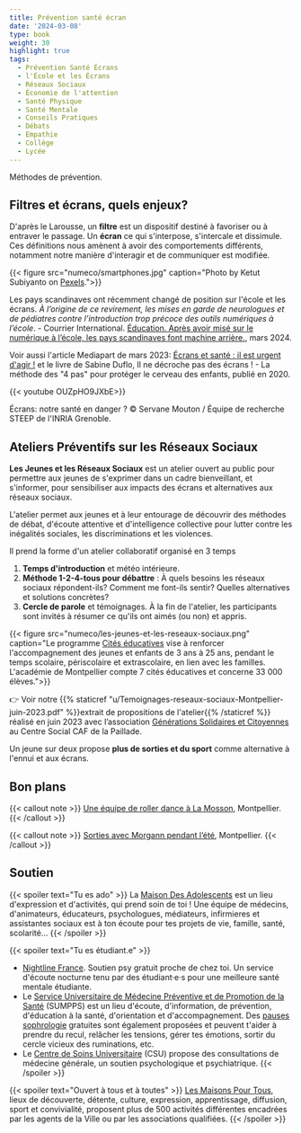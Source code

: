 ```yaml
---
title: Prévention santé écran
date: '2024-03-08'
type: book
weight: 30
highlight: true
tags:
  - Prévention Santé Écrans
  - l'École et les Écrans
  - Réseaux Sociaux
  - Économie de l'attention
  - Santé Physique
  - Santé Mentale
  - Conseils Pratiques
  - Débats
  - Empathie
  - Collège
  - Lycée
---
```


Méthodes de prévention.

<!--more-->

## Filtres et écrans, quels enjeux?

D'après le Larousse, un <b>filtre</b> est un dispositif destiné à favoriser ou à entraver le passage. Un <b>écran</b> ce qui s'interpose, s'intercale et dissimule. Ces définitions nous amènent à avoir des comportements différents, notamment notre manière d'interagir et de communiquer est modifiée.

{{< figure src="numeco/smartphones.jpg" caption="Photo by Ketut Subiyanto on [Pexels](https://www.pexels.com/photo/multiethnic-family-spending-time-together-on-couch-with-gadgets-4545968/).">}}

Les pays scandinaves ont récemment changé de position sur l'école et les écrans. <i> À l’origine de ce revirement, les mises en garde de neurologues et de pédiatres contre l’introduction trop précoce des outils numériques à l’école</i>. - Courrier International. [Éducation. Après avoir misé sur le numérique à l’école, les pays scandinaves font machine arrière.](https://www.courrierinternational.com/article/education-apres-avoir-mise-sur-le-numerique-a-l-ecole-les-pays-scandinaves-font-machine-arriere), mars 2024.

Voir aussi l'article Mediapart de mars 2023: [Écrans et santé : il est urgent d'agir !](https://blogs.mediapart.fr/emmanuel-prados/blog/020323/ecrans-et-sante-il-est-urgent-d-agir) et le livre de Sabine Duflo, Il ne décroche pas des écrans ! - La méthode des "4 pas" pour protéger le cerveau des enfants, publié en 2020.

{{< youtube OUZpHO9JXbE>}}

Écrans: notre santé en danger ? © Servane Mouton / Équipe de recherche STEEP de l'INRIA Grenoble.

## Ateliers Préventifs sur les Réseaux Sociaux

<b>Les Jeunes et les Réseaux Sociaux</b> est un atelier ouvert au public pour permettre aux jeunes de s'exprimer dans un cadre bienveillant, et s'informer, pour sensibiliser aux impacts des écrans et alternatives aux réseaux sociaux.

L'atelier permet aux jeunes et à leur entourage de découvrir des méthodes de débat, d'écoute attentive et d'intelligence collective pour lutter contre les inégalités sociales, les discriminations et les violences. 

Il prend la forme d'un atelier collaboratif organisé en 3 temps

1. <b>Temps d'introduction</b> et météo intérieure.
2. <b>Méthode 1-2-4-tous pour débattre</b> : À quels besoins les réseaux sociaux répondent-ils? Comment me font-ils sentir? Quelles alternatives et solutions concrètes?
3. <b>Cercle de parole</b> et témoignages. À la fin de l'atelier, les participants sont invités à résumer ce qu'ils ont aimés (ou non) et appris.

{{< figure src="numeco/les-jeunes-et-les-reseaux-sociaux.png" caption="Le programme [Cités éducatives](https://www.citeseducatives.fr/) vise à renforcer l'accompagnement des jeunes et enfants de 3 ans à 25 ans, pendant le temps scolaire, périscolaire et extrascolaire, en lien avec les familles. L'académie de Montpellier compte 7 cités éducatives et concerne 33 000 élèves.">}}

👉 Voir notre {{% staticref "u/Temoignages-reseaux-sociaux-Montpellier-juin-2023.pdf" %}}extrait de propositions de l'atelier{{% /staticref %}} réalisé en juin 2023 avec l’association [Générations Solidaires et Citoyennes](https://www.jeveuxaider.gouv.fr/organisations/4859-generations-solidaires-et-citoyennes) au Centre Social CAF de la Paillade.

Un jeune sur deux propose <b>plus de sorties et du sport</b> comme alternative à l'ennui et aux écrans.

## Bon plans

{{< callout note >}}
<a href="https://www.mtpcours.fr/p/roller-dance-montpellier/">Une équipe de roller dance à La Mosson</a>, Montpellier.
{{< /callout >}}

{{< callout note >}}
<a href="https://www.mtpcours.fr/assos/lutte-contre-les-exclusions/">Sorties avec Morgann pendant l’été</a>, Montpellier.
{{< /callout >}}

## Soutien

{{< spoiler text="Tu es ado" >}}
La [Maison Des Adolescents](https://mda34.org/) est un lieu d'expression et d'activités, qui prend soin de toi ! Une équipe de médecins, d'animateurs, éducateurs, psychologues, médiateurs, infirmieres et assistantes sociaux est à ton écoute pour tes projets de vie, famille, santé, scolarité... 
{{< /spoiler >}}

{{< spoiler text="Tu es étudiant.e" >}}
- [Nightline France](https://www.nightline.fr/). Soutien psy gratuit proche de chez toi. Un service d'écoute nocturne tenu par des étudiant·e·s pour une meilleure santé mentale étudiante.
- Le [Service Universitaire de Médecine Préventive et de Promotion de la Santé](https://univ-montp3.fr/fr/vie-de-campus/sant%C3%A9/la-sant%C3%A9-des-%C3%A9tudiants) (SUMPPS) est un lieu d'écoute, d'information, de prévention, d'éducation à la santé, d'orientation et d'accompagnement. Des [pauses sophrologie](https://www.univ-montp3.fr/fr/vie-de-campus/sant%C3%A9/sophrologie) gratuites sont également proposées et peuvent t'aider à prendre du recul, relâcher les tensions, gérer tes émotions, sortir du cercle vicieux des ruminations, etc.
- Le [Centre de Soins Universitaire](https://www.umontpellier.fr/en/campus/sante-social-et-handicap/centre-de-soins-universitaire) (CSU) propose des consultations de médecine générale, un soutien psychologique et psychiatrique.
{{< /spoiler >}}

{{< spoiler text="Ouvert à tous et à toutes" >}}
[Les Maisons Pour Tous](https://www.montpellier.fr/3791-maisons-pour-tous.htm), lieux de découverte, détente, culture, expression, apprentissage, diffusion, sport et convivialité, proposent plus de 500 activités différentes encadrées par les agents de la Ville ou par les associations qualifiées.
{{< /spoiler >}}